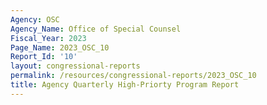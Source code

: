 ```yaml
---
Agency: OSC
Agency_Name: Office of Special Counsel
Fiscal_Year: 2023
Page_Name: 2023_OSC_10
Report_Id: '10'
layout: congressional-reports
permalink: /resources/congressional-reports/2023_OSC_10
title: Agency Quarterly High-Priorty Program Report
---
```

